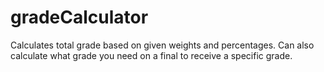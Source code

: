 # gradeCalculator
 Calculates total grade based on given weights and percentages. Can also calculate what grade you need on a final to receive a specific grade. 
